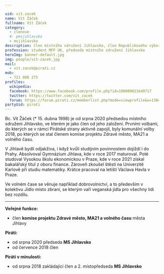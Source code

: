 ```yaml
---

uid: vit.zacek             
name: Vít Žáček        
fullname: Vít Žáček       
category:               
  - clenove
  #- pmsjihlavsko         
  - msjihlavsko            
description: člen místního sdružení Jihlavsko, člen Republikového výboru
profession: student MFF UK, předseda místního sdružení Jihlavsko
heroImg: banner-default.jpg
img: people/vit-zacek.jpg
mail:
  - vit.zacek@pirati.cz
mob:
  - 721 008 275
profiles:
  wikipedia:
  facebook: https://www.facebook.com/profile.php?id=100009021649717
  twitter: https://twitter.com/vit_zacek
  forum: https://forum.pirati.cz/memberlist.php?mode=viewprofile&u=13840
partyUid: pirati
---
```


Bc. Vít Žáček (* 15. dubna 1998) je od srpna 2020 předsedou místního sdružení Jihlavsko, ve kterém je jako člen od jeho založení. Prvními volbami, do kterých se v rámci Pirátské strany aktivně zapojil, byly komunální volby 2018, po kterých se stal členem komise projektu Zdravé město, MA21 a volného času.

V Jihlavě bydlí odjakživa, i když kvůli studijním povinnostem dojíždí i do Prahy. Absolvoval Gymnázium Jihlava, kde v roce 2017 maturoval. Poté studoval Vysokou školu ekonomickou v Praze, kde v roce 2021 získal bakalářský titul z oboru finance. Zároveň zkoušel štěstí na Univerzitě Karlově při studiu matematiky. Krátce pracoval na letišti Václava Havla v Praze.

Ve volném čase se věnuje například dobrovolnictví, a to především v kolektivu Jídlo místo zbraní, se kterým vaří veganská jídla pro všechny lidi bez rozdílu.

---
**Veřejné funkce:**
* člen **komise projektu Zdravé město, MA21 a volného času** města Jihlavy

**Piráti:**
* od srpna 2020 předseda **MS Jihlavsko**
* od července 2018 člen

**Piráti v minulosti:**
* od srpna 2018 zakládající člen a 2. místopředseda **MS Jihlavsko**
